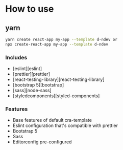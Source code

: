 # How to use

## yarn

```sh
yarn create react-app my-app --template d-ndev or
npx create-react-app my-app --template d-ndev
```

### Includes

- [eslint][eslint]
- [prettier][prettier]
- [react-testing-library][react-testing-library]
- [bootstrap 5][bootstrap]
- [sass][node-sass]
- [styledcomponents][styled-components]

### Features

- Base features of default cra-template
- Eslint configuration that's compatible with prettier
- Bootstrap 5
- Sass
- Editorconfig pre-configured
